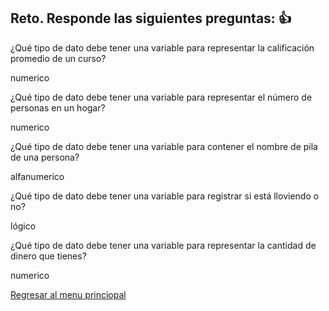 ## Reto. Responde las siguientes preguntas: 👍
¿Qué tipo de dato debe tener una variable para representar la calificación promedio de un
curso?

numerico

¿Qué tipo de dato debe tener una variable para representar el número de personas en un
hogar?

numerico

¿Qué tipo de dato debe tener una variable para contener el nombre de pila de una persona?

alfanumerico

¿Qué tipo de dato debe tener una variable para registrar si está lloviendo o no?

lógico

¿Qué tipo de dato debe tener una variable para representar la cantidad de dinero que
tienes?

numerico

[Regresar al menu princiopal](https://github.com/escuelaDeCodigoMargaritaMaza/escuela_de_codigo/tree/main/PENSAMIENTO_COMPUTACIONAL)
